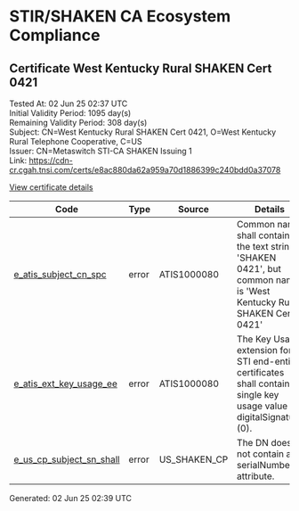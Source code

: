 # STIR/SHAKEN CA Ecosystem Compliance

## Certificate West Kentucky Rural SHAKEN Cert 0421

Tested At: 02 Jun 25 02:37 UTC\
Initial Validity Period: 1095 day(s)\
Remaining Validity Period: 308 day(s)\
Subject: CN=West Kentucky Rural SHAKEN Cert 0421, O=West Kentucky Rural Telephone Cooperative, C=US\
Issuer: CN=Metaswitch STI-CA SHAKEN Issuing 1\
Link: https://cdn-cr.cgah.tnsi.com/certs/e8ac880da62a959a70d1886399c240bdd0a37078

[View certificate details](https://x509.io/?cert=MIICdzCCAh2gAwIBAgIQeZhOON8Klyz79JN4I1pI6TAKBggqhkjOPQQDAjAtMSswKQYDVQQDDCJNZXRhc3dpdGNoIFNUSS1DQSBTSEFLRU4gSXNzdWluZyAxMB4XDTIzMDQwNjEwMTgxM1oXDTI2MDQwNTEwMTgxM1owcDELMAkGA1UEBhMCVVMxMjAwBgNVBAoMKVdlc3QgS2VudHVja3kgUnVyYWwgVGVsZXBob25lIENvb3BlcmF0aXZlMS0wKwYDVQQDDCRXZXN0IEtlbnR1Y2t5IFJ1cmFsIFNIQUtFTiBDZXJ0IDA0MjEwWTATBgcqhkjOPQIBBggqhkjOPQMBBwNCAASXMEraouzmnJdfE5YfSJ13aIkujjt3jUXtKInL1VmocLegrGW%2FBO%2BUI%2B1DQLJavo758YQjQy2Mv%2BOkCjDzE95Zo4HbMIHYMAwGA1UdEwEB%2FwQCMAAwDgYDVR0PAQH%2FBAQDAgXgMBYGCCsGAQUFBwEaBAowCKAGFgQwNDIxMEcGA1UdHwRAMD4wPKA6oDiGNmh0dHBzOi8vYXV0aGVudGljYXRlLWFwaS5pY29uZWN0aXYuY29tL2Rvd25sb2FkL3YxL2NybDAXBgNVHSAEEDAOMAwGCmCGSAGG%2FwkBAQMwHQYDVR0OBBYEFJ2KkG7HfA3Hh4FWDQASSAQONhsNMB8GA1UdIwQYMBaAFM0epwAQENoyHWkaOdXSRgssPIfWMAoGCCqGSM49BAMCA0gAMEUCIQDdkBLhQXpkQzsDCybHgmQF21PvmM%2FLqGVVocbriCPHFAIgH2x8t5iTAkayiL4g0r%2F2Ow%2FFR1T0KitIFRNtsd46PQ0%3D)

| Code | Type | Source | Details |
|------|------|--------|---------|
| [e_atis_subject_cn_spc](../../ISSUES/e_atis_subject_cn_spc/README.md) | error | ATIS1000080 | Common name shall contain the text string 'SHAKEN 0421', but common name is 'West Kentucky Rural SHAKEN Cert 0421' |
| [e_atis_ext_key_usage_ee](../../ISSUES/e_atis_ext_key_usage_ee/README.md) | error | ATIS1000080 | The Key Usage extension for STI end-entity certificates shall contain a single key usage value of digitalSignature (0). |
| [e_us_cp_subject_sn_shall](../../ISSUES/e_us_cp_subject_sn_shall/README.md) | error | US_SHAKEN_CP | The DN does not contain a serialNumber attribute. |


Generated: 02 Jun 25 02:39 UTC